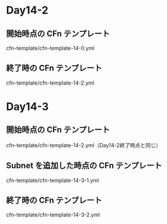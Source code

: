 # Day14-2
## 開始時点の CFn テンプレート
cfn-template/cfn-template-14-0.yml
## 終了時の CFn テンプレート
cfn-template/cfn-template-14-2.yml

# Day14-3
## 開始時点の CFn テンプレート
cfn-template/cfn-template-14-2.yml（Day14-2終了時点と同じ）
## Subnet を追加した時点の CFn テンプレート
cfn-template/cfn-template-14-3-1.yml
## 終了時の CFn テンプレート
cfn-template/cfn-template-14-3-2.yml